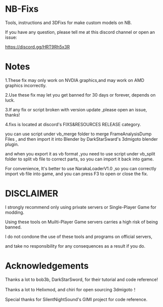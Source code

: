 # NB-Fixs
Tools, instructions and 3DFixs for make custom models on NB.

If you have any question, please tell me at this discord channel or open an issue: 

https://discord.gg/HRT9Rh5x3R

# Notes
1.These fix may only work on NVDIA graphics,and may work on AMD graphics incorrectly.

2.Use these fix may let you get banned for 30 days or forever, depends on luck.

3.If any fix or script broken with version update ,please open an issue, thanks!

4.fixs is located at discord's FIXS&RESOURCES RELEASE category.

you can use script under vb_merge folder to merge FrameAnalysisDump Files ,
and then import it into Blender by DarkStarSward's 3dmigoto blender plugin.

and when you export it as vb format ,you need to use script under vb_split folder to split vb file to correct parts, 
so you can import it back into game.

For convenience,  It's better to use NarakaLoaderV1.0 ,so you can correctly import vb file into game, and you can press F3 to open or close the fix.

# DISCLAIMER
I strongly recommend only using private servers or Single-Player Game for modding. 

Using these tools on Muilti-Player Game servers carries a high risk of being banned. 

I do not condone the use of these tools and programs on official servers, 

and take no responsibility for any consequences as a result if you do.

# Acknowledgements
Thanks a lot to bob3b, DarkStarSword, for their tutorial and code reference!

Thanks a lot to Helixmod, and chiri for open sourcing 3dmigoto！

Special thanks for SilentNightSound's GIMI project for code reference.
